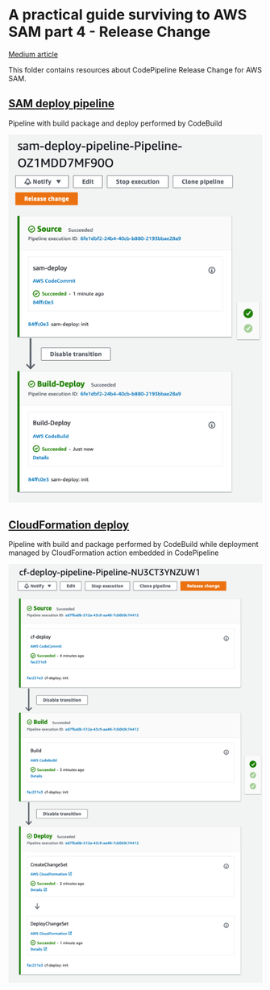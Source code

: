 # A practical guide surviving to AWS SAM part 4 - Release Change

[Medium article](https://fusari-pool.medium.com/a-practical-guide-to-surviving-aws-sam-9a1070c8b3e8)

This folder contains resources about CodePipeline Release Change for AWS SAM. 

## [SAM deploy pipeline](sam_deploy)

Pipeline with build package and deploy performed by CodeBuild

![sam deploy](images/sam-deploy.png)


## [CloudFormation deploy](cf_deploy)

Pipeline with build and package performed by CodeBuild while deployment managed by CloudFormation action embedded in
CodePipeline

![Cloudformation deploy](images/cf-deploy.png)

